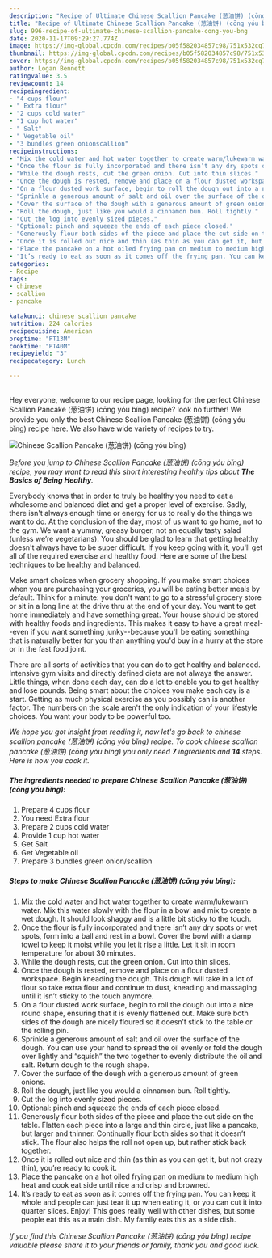 ```yaml
---
description: "Recipe of Ultimate Chinese Scallion Pancake (葱油饼) (cōng yóu bǐng)"
title: "Recipe of Ultimate Chinese Scallion Pancake (葱油饼) (cōng yóu bǐng)"
slug: 996-recipe-of-ultimate-chinese-scallion-pancake-cong-you-bng
date: 2020-11-17T09:29:27.774Z
image: https://img-global.cpcdn.com/recipes/b05f582034857c98/751x532cq70/chinese-scallion-pancake-葱油饼-cong-you-bǐng-recipe-main-photo.jpg
thumbnail: https://img-global.cpcdn.com/recipes/b05f582034857c98/751x532cq70/chinese-scallion-pancake-葱油饼-cong-you-bǐng-recipe-main-photo.jpg
cover: https://img-global.cpcdn.com/recipes/b05f582034857c98/751x532cq70/chinese-scallion-pancake-葱油饼-cong-you-bǐng-recipe-main-photo.jpg
author: Logan Bennett
ratingvalue: 3.5
reviewcount: 14
recipeingredient:
- "4 cups flour"
- " Extra flour"
- "2 cups cold water"
- "1 cup hot water"
- " Salt"
- " Vegetable oil"
- "3 bundles green onionscallion"
recipeinstructions:
- "Mix the cold water and hot water together to create warm/lukewarm water. Mix this water slowly with the flour in a bowl and mix to create a wet dough. It should look shaggy and is a little bit sticky to the touch."
- "Once the flour is fully incorporated and there isn’t any dry spots or wet spots, form into a ball and rest in a bowl. Cover the bowl with a damp towel to keep it moist while you let it rise a little. Let it sit in room temperature for about 30 minutes."
- "While the dough rests, cut the green onion. Cut into thin slices."
- "Once the dough is rested, remove and place on a flour dusted workspace. Begin kneading the dough. This dough will take in a lot of flour so take extra flour and continue to dust, kneading and massaging until it isn’t sticky to the touch anymore."
- "On a flour dusted work surface, begin to roll the dough out into a nice round shape, ensuring that it is evenly flattened out. Make sure both sides of the dough are nicely floured so it doesn’t stick to the table or the rolling pin."
- "Sprinkle a generous amount of salt and oil over the surface of the dough. You can use your hand to spread the oil evenly or fold the dough over lightly and “squish” the two together to evenly distribute the oil and salt. Return dough to the rough shape."
- "Cover the surface of the dough with a generous amount of green onions."
- "Roll the dough, just like you would a cinnamon bun. Roll tightly."
- "Cut the log into evenly sized pieces."
- "Optional: pinch and squeeze the ends of each piece closed."
- "Generously flour both sides of the piece and place the cut side on the table. Flatten each piece into a large and thin circle, just like a pancake, but larger and thinner. Continually flour both sides so that it doesn’t stick. The flour also helps the roll not open up, but rather stick back together."
- "Once it is rolled out nice and thin (as thin as you can get it, but not crazy thin), you’re ready to cook it."
- "Place the pancake on a hot oiled frying pan on medium to medium high heat and cook eat side until nice and crisp and browned."
- "It’s ready to eat as soon as it comes off the frying pan. You can keep it whole and people can just tear it up when eating it, or you can cut it into quarter slices. Enjoy! This goes really well with other dishes, but some people eat this as a main dish. My family eats this as a side dish."
categories:
- Recipe
tags:
- chinese
- scallion
- pancake

katakunci: chinese scallion pancake 
nutrition: 224 calories
recipecuisine: American
preptime: "PT13M"
cooktime: "PT40M"
recipeyield: "3"
recipecategory: Lunch

---
```

<br>
Hey everyone, welcome to our recipe page, looking for the perfect Chinese Scallion Pancake (葱油饼) (cōng yóu bǐng) recipe? look no further! We provide you only the best Chinese Scallion Pancake (葱油饼) (cōng yóu bǐng) recipe here. We also have wide variety of recipes to try.
<br>


![Chinese Scallion Pancake (葱油饼) (cōng yóu bǐng)](https://img-global.cpcdn.com/recipes/b05f582034857c98/751x532cq70/chinese-scallion-pancake-葱油饼-cong-you-bǐng-recipe-main-photo.jpg)

<i>Before you jump to Chinese Scallion Pancake (葱油饼) (cōng yóu bǐng) recipe, you may want to read this short interesting healthy tips about <strong>The Basics of Being Healthy</strong>.</i>

Everybody knows that in order to truly be healthy you need to eat a wholesome and balanced diet and get a proper level of exercise. Sadly, there isn't always enough time or energy for us to really do the things we want to do. At the conclusion of the day, most of us want to go home, not to the gym. We want a yummy, greasy burger, not an equally tasty salad (unless we’re vegetarians). You should be glad to learn that getting healthy doesn't always have to be super difficult. If you keep going with it, you'll get all of the required exercise and healthy food. Here are some of the best techniques to be healthy and balanced.

Make smart choices when grocery shopping. If you make smart choices when you are purchasing your groceries, you will be eating better meals by default. Think for a minute: you don't want to go to a stressful grocery store or sit in a long line at the drive thru at the end of your day. You want to get home immediately and have something great. Your house should be stored with healthy foods and ingredients. This makes it easy to have a great meal--even if you want something junky--because you'll be eating something that is naturally better for you than anything you'd buy in a hurry at the store or in the fast food joint.

There are all sorts of activities that you can do to get healthy and balanced. Intensive gym visits and directly defined diets are not always the answer. Little things, when done each day, can do a lot to enable you to get healthy and lose pounds. Being smart about the choices you make each day is a start. Getting as much physical exercise as you possibly can is another factor. The numbers on the scale aren't the only indication of your lifestyle choices. You want your body to be powerful too. 


<i>We hope you got insight from reading it, now let's go back to chinese scallion pancake (葱油饼) (cōng yóu bǐng) recipe. To cook chinese scallion pancake (葱油饼) (cōng yóu bǐng) you only need <strong>7</strong> ingredients and <strong>14</strong> steps. Here is how you cook it.
</i>

##### The ingredients needed to prepare Chinese Scallion Pancake (葱油饼) (cōng yóu bǐng):

1. Prepare 4 cups flour
1. You need  Extra flour
1. Prepare 2 cups cold water
1. Provide 1 cup hot water
1. Get  Salt
1. Get  Vegetable oil
1. Prepare 3 bundles green onion/scallion


##### Steps to make Chinese Scallion Pancake (葱油饼) (cōng yóu bǐng):

1. Mix the cold water and hot water together to create warm/lukewarm water. Mix this water slowly with the flour in a bowl and mix to create a wet dough. It should look shaggy and is a little bit sticky to the touch.
1. Once the flour is fully incorporated and there isn’t any dry spots or wet spots, form into a ball and rest in a bowl. Cover the bowl with a damp towel to keep it moist while you let it rise a little. Let it sit in room temperature for about 30 minutes.
1. While the dough rests, cut the green onion. Cut into thin slices.
1. Once the dough is rested, remove and place on a flour dusted workspace. Begin kneading the dough. This dough will take in a lot of flour so take extra flour and continue to dust, kneading and massaging until it isn’t sticky to the touch anymore.
1. On a flour dusted work surface, begin to roll the dough out into a nice round shape, ensuring that it is evenly flattened out. Make sure both sides of the dough are nicely floured so it doesn’t stick to the table or the rolling pin.
1. Sprinkle a generous amount of salt and oil over the surface of the dough. You can use your hand to spread the oil evenly or fold the dough over lightly and “squish” the two together to evenly distribute the oil and salt. Return dough to the rough shape.
1. Cover the surface of the dough with a generous amount of green onions.
1. Roll the dough, just like you would a cinnamon bun. Roll tightly.
1. Cut the log into evenly sized pieces.
1. Optional: pinch and squeeze the ends of each piece closed.
1. Generously flour both sides of the piece and place the cut side on the table. Flatten each piece into a large and thin circle, just like a pancake, but larger and thinner. Continually flour both sides so that it doesn’t stick. The flour also helps the roll not open up, but rather stick back together.
1. Once it is rolled out nice and thin (as thin as you can get it, but not crazy thin), you’re ready to cook it.
1. Place the pancake on a hot oiled frying pan on medium to medium high heat and cook eat side until nice and crisp and browned.
1. It’s ready to eat as soon as it comes off the frying pan. You can keep it whole and people can just tear it up when eating it, or you can cut it into quarter slices. Enjoy! This goes really well with other dishes, but some people eat this as a main dish. My family eats this as a side dish.


<i>If you find this Chinese Scallion Pancake (葱油饼) (cōng yóu bǐng) recipe valuable please share it to your friends or family, thank you and good luck.</i>
